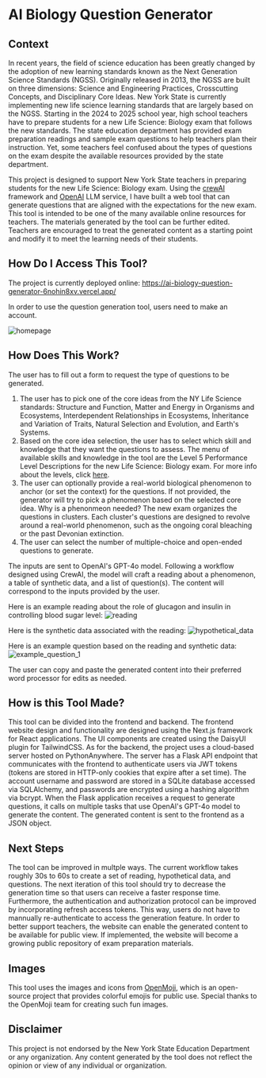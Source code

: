 # AI Biology Question Generator

## Context
In recent years, the field of science education has been greatly changed by the adoption of new learning standards known as the Next Generation Science Standards (NGSS). Originally released in 2013, the NGSS are built on three dimensions: Science and Engineering Practices, Crosscutting Concepts, and Disciplinary Core Ideas. New York State is currently implementing new life science learning standards that are largely based on the NGSS. Starting in the 2024 to 2025 school year, high school teachers have to prepare students for a new Life Science: Biology exam that follows the new standards. The state education department has provided exam preparation readings and sample exam questions to help teachers plan their instruction. Yet, some teachers feel confused about the types of questions on the exam despite the available resources provided by the state department. 

This project is designed to support New York State teachers in preparing students for the new Life Science: Biology exam. Using the [crewAI](https://crewai.com) framework and [OpenAI](https://platform.openai.com/docs/overview) LLM service, I have built a web tool that can generate questions that are aligned with the expectations for the new exam. This tool is intended to be one of the many available online resources for teachers. The materials generated by the tool can be further edited. Teachers are encouraged to treat the generated content as a starting point and modify it to meet the learning needs of their students.

## How Do I Access This Tool?
The project is currently deployed online: https://ai-biology-question-generator-6nohin8xv.vercel.app/

In order to use the question generation tool, users need to make an account.

![homepage](https://github.com/user-attachments/assets/1c52d212-41e8-4725-bdd1-63454c46a832)

## How Does This Work?
The user has to fill out a form to request the type of questions to be generated. 

1. The user has to pick one of the core ideas from the NY Life Science standards: Structure and Function, Matter and Energy in Organisms and Ecosystems, Interdependent Relationships in Ecosystems, Inheritance and Variation of Traits, Natural Selection and Evolution, and Earth's Systems.
2. Based on the core idea selection, the user has to select which skill and knowledge that they want the questions to assess. The menu of available skills and knowledge in the tool are the Level 5 Performance Level Descriptions for the new Life Science: Biology exam. For more info about the levels, click [here](https://www.nysed.gov/sites/default/files/programs/state-assessment/life-science-biology-pld.pdf).
3. The user can optionally provide a real-world biological phenomenon to anchor (or set the context) for the questions. If not provided, the generator will try to pick a phenomenon based on the selected core idea. Why is a phenonmeon needed? The new exam organizes the questions in clusters. Each cluster's questions are designed to revolve around a real-world phenomenon, such as the ongoing coral bleaching or the past Devonian extinction.
4. The user can select the number of multiple-choice and open-ended questions to generate.

The inputs are sent to OpenAI's GPT-4o model. Following a workflow designed using CrewAI, the model will craft a reading about a phenomenon, a table of synthetic data, and a list of question(s). The content will correspond to the inputs provided by the user.

Here is an example reading about the role of glucagon and insulin in controlling blood sugar level:
![reading](https://github.com/user-attachments/assets/d69da519-d1f2-4fd0-bddc-09eb8206f181)

Here is the synthetic data associated with the reading:
![hypothetical_data](https://github.com/user-attachments/assets/9301acb6-221b-4c56-a8c3-c21970916164)

Here is an example question based on the reading and synthetic data:
![example_question_1](https://github.com/user-attachments/assets/7c1b8eb9-90f1-425b-bf93-1f7668da5356)

The user can copy and paste the generated content into their preferred word processor for edits as needed.

## How is this Tool Made?
This tool can be divided into the frontend and backend. The frontend website design and functionality are designed using the Next.js framework for React applications. The UI components are created using the DaisyUI plugin for TailwindCSS. As for the backend, the project uses a cloud-based server hosted on PythonAnywhere. The server has a Flask API endpoint that communicates with the frontend to authenticate users via JWT tokens (tokens are stored in HTTP-only cookies that expire after a set time). The account username and password are stored in a SQLite database accessed via SQLAlchemy, and passwords are encrypted using a hashing algorithm via bcrypt. When the Flask application receives a request to generate questions, it calls on multiple tasks that use OpenAI's GPT-4o model to generate the content. The generated content is sent to the frontend as a JSON object.

## Next Steps
The tool can be improved in multple ways. The current workflow takes roughly 30s to 60s to create a set of reading, hypothetical data, and questions. The next iteration of this tool should try to decrease the generation time so that users can receive a faster response time. Furthermore, the authentication and authorization protocol can be improved by incorporating refresh access tokens. This way, users do not have to mannually re-authenticate to access the generation feature. In order to better support teachers, the website can enable the generated content to be available for public view. If implemented, the website will become a growing public repository of exam preparation materials.

## Images
This tool uses the images and icons from [OpenMoji](https://openmoji.org/), which is an open-source project that provides colorful emojis for public use. Special thanks to the OpenMoji team for creating such fun images.

## Disclaimer
This project is not endorsed by the New York State Education Department or any organization. Any content generated by the tool does not reflect the opinion or view of any individual or organization.
